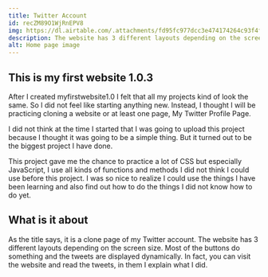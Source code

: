 ```yaml
---
title: Twitter Account
id: recZM89O1WjRnEPV8
img: https://dl.airtable.com/.attachments/fd95fc977dcc3e474174264c93f4fab3/8f8a20be/myfirstwebsite1.0.3.jpg
description: The website has 3 different layouts depending on the screen size. Most of the buttons do something and the tweets are displayed dynamically.
alt: Home page image
---
```


## This is my first website 1.0.3

After I created myfirstwebsite1.0 I felt that all my projects kind of look the same. So I did not feel like starting anything new. Instead, I thought I will be practicing cloning a website or at least one page, My Twitter Profile Page.

I did not think at the time I started that I was going to upload this project because I thought it was going to be a simple thing.
But it turned out to be the biggest project I have done.

This project gave me the chance to practice a lot of CSS but especially JavaScript, I use all kinds of functions and methods I did not think I could use before this project.
I was so nice to realize I could use the things I have been learning and also find out how to do the things I did not know how to do yet.

## What is it about

As the title says, it is a clone page of my Twitter account. The website has 3 different layouts depending on the screen size. Most of the buttons do something and the tweets are displayed dynamically.
In fact, you can visit the website and read the tweets, in them I explain what I did.
